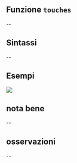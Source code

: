 ## Funzione `touches`

--

## Sintassi

--

## Esempi

<img src="/img/geometria/xxx/touches1.png">

## nota bene

--

## osservazioni

--